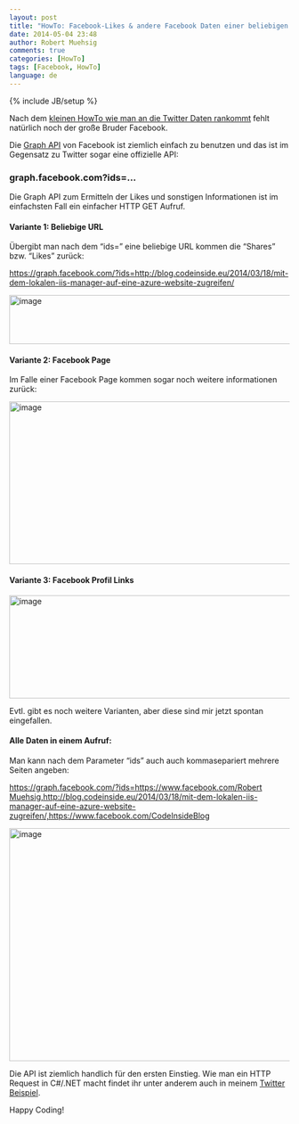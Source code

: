 ```yaml
---
layout: post
title: "HowTo: Facebook-Likes & andere Facebook Daten einer beliebigen URL ermitteln"
date: 2014-05-04 23:48
author: Robert Muehsig
comments: true
categories: [HowTo]
tags: [Facebook, HowTo]
language: de
---
```

{% include JB/setup %}
<p>Nach dem <a href="http://blog.codeinside.eu/2014/04/29/howto-retweet-zhler-einer-beliebigen-url-ermitteln/">kleinen HowTo wie man an die Twitter Daten rankommt</a> fehlt natürlich noch der große Bruder Facebook.</p> <p>Die <a href="https://developers.facebook.com/docs/graph-api">Graph API</a> von Facebook ist ziemlich einfach zu benutzen und das ist im Gegensatz zu Twitter sogar eine offizielle API:</p> <h3><strong>graph.facebook.com?ids=…</strong></h3> <p>Die Graph API zum Ermitteln der Likes und sonstigen Informationen ist im einfachsten Fall ein einfacher HTTP GET Aufruf.</p> <h4>Variante 1: Beliebige URL</h4> <p>Übergibt man nach dem “ids=” eine beliebige URL kommen die “Shares” bzw. “Likes” zurück:</p> <p><a title="https://graph.facebook.com/?ids=http://blog.codeinside.eu/2014/03/18/mit-dem-lokalen-iis-manager-auf-eine-azure-website-zugreifen/" href="https://graph.facebook.com/?ids=http://blog.codeinside.eu/2014/03/18/mit-dem-lokalen-iis-manager-auf-eine-azure-website-zugreifen/">https://graph.facebook.com/?ids=http://blog.codeinside.eu/2014/03/18/mit-dem-lokalen-iis-manager-auf-eine-azure-website-zugreifen/</a></p> <p><a href="{{BASE_PATH}}/assets/wp-images-de/image2017.png"><img title="image" style="border-top: 0px; border-right: 0px; border-bottom: 0px; border-left: 0px; display: inline" border="0" alt="image" src="{{BASE_PATH}}/assets/wp-images-de/image_thumb1153.png" width="570" height="88"></a> </p> <h4>Variante 2: Facebook Page</h4> <p>Im Falle einer Facebook Page kommen sogar noch weitere informationen zurück:</p> <p><a href="{{BASE_PATH}}/assets/wp-images-de/image2018.png"><img title="image" style="border-top: 0px; border-right: 0px; border-bottom: 0px; border-left: 0px; display: inline" border="0" alt="image" src="{{BASE_PATH}}/assets/wp-images-de/image_thumb1154.png" width="570" height="292"></a> </p> <h4>Variante 3: Facebook Profil Links</h4> <p><a href="{{BASE_PATH}}/assets/wp-images-de/image2019.png"><img title="image" style="border-top: 0px; border-right: 0px; border-bottom: 0px; border-left: 0px; display: inline" border="0" alt="image" src="{{BASE_PATH}}/assets/wp-images-de/image_thumb1155.png" width="570" height="185"></a> </p> <p>Evtl. gibt es noch weitere Varianten, aber diese sind mir jetzt spontan eingefallen.</p> <h4>Alle Daten in einem Aufruf:</h4> <p>Man kann nach dem Parameter “ids” auch auch kommasepariert mehrere Seiten angeben:</p> <p><a title="https://graph.facebook.com/?ids=https://www.facebook.com/Robert Muehsig,http://blog.codeinside.eu/2014/03/18/mit-dem-lokalen-iis-manager-auf-eine-azure-website-zugreifen/,https://www.facebook.com/CodeInsideBlog" href="https://graph.facebook.com/?ids=https://www.facebook.com/Robert Muehsig,http://blog.codeinside.eu/2014/03/18/mit-dem-lokalen-iis-manager-auf-eine-azure-website-zugreifen/,https://www.facebook.com/CodeInsideBlog">https://graph.facebook.com/?ids=https://www.facebook.com/Robert Muehsig,http://blog.codeinside.eu/2014/03/18/mit-dem-lokalen-iis-manager-auf-eine-azure-website-zugreifen/,https://www.facebook.com/CodeInsideBlog</a></p> <p><a href="{{BASE_PATH}}/assets/wp-images-de/image2020.png"><img title="image" style="border-top: 0px; border-right: 0px; border-bottom: 0px; border-left: 0px; display: inline" border="0" alt="image" src="{{BASE_PATH}}/assets/wp-images-de/image_thumb1156.png" width="570" height="418"></a> </p> <p>Die API ist ziemlich handlich für den ersten Einstieg. Wie man ein HTTP Request in C#/.NET macht findet ihr unter anderem auch in meinem <a href="http://blog.codeinside.eu/2014/04/29/howto-retweet-zhler-einer-beliebigen-url-ermitteln/">Twitter Beispiel</a>.</p> <p>Happy Coding!</p>
